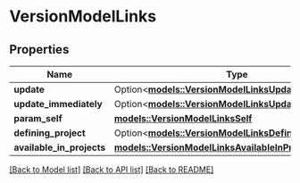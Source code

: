 # VersionModelLinks

## Properties

Name | Type | Description | Notes
------------ | ------------- | ------------- | -------------
**update** | Option<[**models::VersionModelLinksUpdate**](VersionModel__links_update.md)> |  | [optional]
**update_immediately** | Option<[**models::VersionModelLinksUpdateImmediately**](VersionModel__links_updateImmediately.md)> |  | [optional]
**param_self** | [**models::VersionModelLinksSelf**](VersionModel__links_self.md) |  | 
**defining_project** | Option<[**models::VersionModelLinksDefiningProject**](VersionModel__links_definingProject.md)> |  | [optional]
**available_in_projects** | [**models::VersionModelLinksAvailableInProjects**](VersionModel__links_availableInProjects.md) |  | 

[[Back to Model list]](../README.md#documentation-for-models) [[Back to API list]](../README.md#documentation-for-api-endpoints) [[Back to README]](../README.md)


